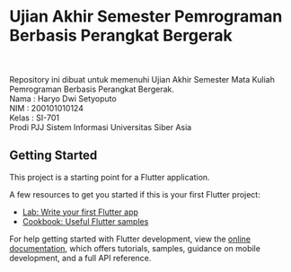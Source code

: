 # Ujian Akhir Semester Pemrograman Berbasis Perangkat Bergerak
<br><br>
Repository ini dibuat untuk memenuhi Ujian Akhir Semester Mata Kuliah Pemrograman Berbasis Perangkat Bergerak.<br>
Nama : Haryo Dwi Setyoputo<br>
NIM : 200101010124<br>
Kelas : SI-701 <br>
Prodi PJJ Sistem Informasi Universitas Siber Asia<br>

## Getting Started

This project is a starting point for a Flutter application.

A few resources to get you started if this is your first Flutter project:

- [Lab: Write your first Flutter app](https://docs.flutter.dev/get-started/codelab)
- [Cookbook: Useful Flutter samples](https://docs.flutter.dev/cookbook)

For help getting started with Flutter development, view the
[online documentation](https://docs.flutter.dev/), which offers tutorials,
samples, guidance on mobile development, and a full API reference.
